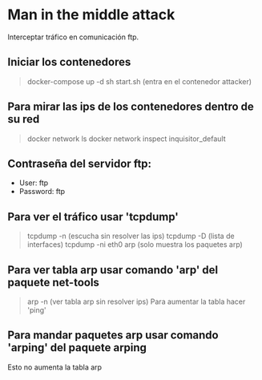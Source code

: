 # Man in the middle attack
Interceptar tráfico en comunicación ftp.

## Iniciar los contenedores
> docker-compose up -d
> sh start.sh (entra en el contenedor attacker)

## Para mirar las ips de los contenedores dentro de su red
> docker network ls
> docker network inspect inquisitor_default

## Contraseña del servidor ftp:
- User: ftp
- Password: ftp

## Para ver el tráfico usar 'tcpdump'
> tcpdump -n (escucha sin resolver las ips)
> tcpdump -D (lista de interfaces)
> tcpdump -ni eth0 arp (solo muestra los paquetes arp)
## Para ver tabla arp usar comando 'arp' del paquete net-tools
> arp -n (ver tabla arp sin resolver ips)
Para aumentar la tabla hacer 'ping'
## Para mandar paquetes arp usar comando 'arping' del paquete arping
Esto no aumenta la tabla arp
